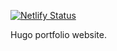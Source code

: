 [![Netlify Status](https://api.netlify.com/api/v1/badges/8179f50d-ca9d-4799-89c0-5d59da0d9f45/deploy-status)](https://app.netlify.com/sites/michalsramek/deploys)

Hugo portfolio website.